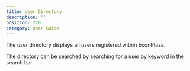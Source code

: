 ```yaml
---
title: User Directory
description: ''
position: 270
category: User Guide
---
```


The user directory displays all users registered within EconPlaza.

The directory can be searched by searching for a user by keyword in the search bar.
